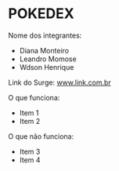 # POKEDEX

Nome dos integrantes: 
- Diana Monteiro
- Leandro Momose
- Wdson Henrique

Link do Surge: www.link.com.br

O que funciona:
- Item 1
- Item 2

O que não funciona: 
- Item 3
- Item 4